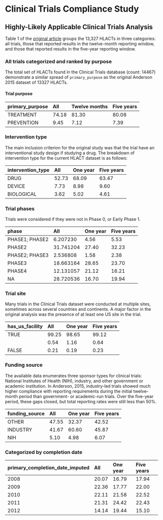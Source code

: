 Clinical Trials Compliance Study
================

## Highly-Likely Applicable Clinical Trials Analysis

Table 1 of the [original
article](https://www.nejm.org/doi/full/10.1056/NEJMsa1409364#sec-2)
groups the 13,327 HLACTs in three categories: all trials, those that
reported results in the twelve-month reporting window, and those that
reported results in the five-year reporting window.

### All trials categorized and ranked by purpose

The total set of HLACTs found in the Clinical Trials database (count:
14467) demonstrate a similar spread of `primary_purpose` as the original
Anderson 2015 dataset of 13327 HLACTs.

#### Trial purpose

<table class="table" style>
<thead>
<tr>
<th style="text-align:left;">
primary_purpose
</th>
<th style="text-align:left;">
All
</th>
<th style="text-align:left;">
Twelve months
</th>
<th style="text-align:left;">
Five years
</th>
</tr>
</thead>
<tbody>
<tr>
<td style="text-align:left;">
TREATMENT
</td>
<td style="text-align:left;">
74.18
</td>
<td style="text-align:left;">
81.30
</td>
<td style="text-align:left;">
80.08
</td>
</tr>
<tr>
<td style="text-align:left;">
PREVENTION
</td>
<td style="text-align:left;">
9.45
</td>
<td style="text-align:left;">
7.12
</td>
<td style="text-align:left;">
7.39
</td>
</tr>
</tbody>
</table>

### Intervention type

The main inclusion criterion for the original study was that the trial
have an interventional study design if studying a drug. The breakdown of
intervention type for the current HLACT dataset is as follows:

<table class="table" style>
<thead>
<tr>
<th style="text-align:left;">
intervention_type
</th>
<th style="text-align:left;">
All
</th>
<th style="text-align:left;">
One year
</th>
<th style="text-align:left;">
Five years
</th>
</tr>
</thead>
<tbody>
<tr>
<td style="text-align:left;">
DRUG
</td>
<td style="text-align:left;">
52.73
</td>
<td style="text-align:left;">
68.09
</td>
<td style="text-align:left;">
63.47
</td>
</tr>
<tr>
<td style="text-align:left;">
DEVICE
</td>
<td style="text-align:left;">
7.73
</td>
<td style="text-align:left;">
8.98
</td>
<td style="text-align:left;">
9.60
</td>
</tr>
<tr>
<td style="text-align:left;">
BIOLOGICAL
</td>
<td style="text-align:left;">
3.62
</td>
<td style="text-align:left;">
5.02
</td>
<td style="text-align:left;">
4.61
</td>
</tr>
</tbody>
</table>

### Trial phases

Trials were considered if they were not in Phase 0, or Early Phase 1.

<table class="table" style>
<thead>
<tr>
<th style="text-align:left;">
phase
</th>
<th style="text-align:left;">
All
</th>
<th style="text-align:left;">
One year
</th>
<th style="text-align:left;">
Five years
</th>
</tr>
</thead>
<tbody>
<tr>
<td style="text-align:left;">
PHASE1; PHASE2
</td>
<td style="text-align:left;">
6.207230
</td>
<td style="text-align:left;">
4.56
</td>
<td style="text-align:left;">
5.53
</td>
</tr>
<tr>
<td style="text-align:left;">
PHASE2
</td>
<td style="text-align:left;">
31.741204
</td>
<td style="text-align:left;">
27.40
</td>
<td style="text-align:left;">
32.23
</td>
</tr>
<tr>
<td style="text-align:left;">
PHASE2; PHASE3
</td>
<td style="text-align:left;">
2.536808
</td>
<td style="text-align:left;">
1.58
</td>
<td style="text-align:left;">
2.38
</td>
</tr>
<tr>
<td style="text-align:left;">
PHASE3
</td>
<td style="text-align:left;">
18.663164
</td>
<td style="text-align:left;">
28.65
</td>
<td style="text-align:left;">
23.70
</td>
</tr>
<tr>
<td style="text-align:left;">
PHASE4
</td>
<td style="text-align:left;">
12.131057
</td>
<td style="text-align:left;">
21.12
</td>
<td style="text-align:left;">
16.21
</td>
</tr>
<tr>
<td style="text-align:left;">
NA
</td>
<td style="text-align:left;">
28.720536
</td>
<td style="text-align:left;">
16.70
</td>
<td style="text-align:left;">
19.94
</td>
</tr>
</tbody>
</table>

### Trial site

Many trials in the Clinical Trials dataset were conducted at multiple
sites, sometimes across several countries and continents. A major factor
in the original analysis was the presence of at least one US site in the
trial.

<table class="table" style>
<thead>
<tr>
<th style="text-align:left;">
has_us_facility
</th>
<th style="text-align:left;">
All
</th>
<th style="text-align:left;">
One year
</th>
<th style="text-align:left;">
Five years
</th>
</tr>
</thead>
<tbody>
<tr>
<td style="text-align:left;">
TRUE
</td>
<td style="text-align:left;">
99.25
</td>
<td style="text-align:left;">
98.65
</td>
<td style="text-align:left;">
99.12
</td>
</tr>
<tr>
<td style="text-align:left;">
</td>
<td style="text-align:left;">
0.54
</td>
<td style="text-align:left;">
1.16
</td>
<td style="text-align:left;">
0.64
</td>
</tr>
<tr>
<td style="text-align:left;">
FALSE
</td>
<td style="text-align:left;">
0.21
</td>
<td style="text-align:left;">
0.19
</td>
<td style="text-align:left;">
0.23
</td>
</tr>
</tbody>
</table>

### Funding source

The available data enumerates three sponsor types for clinical trials:
National Institutes of Health (NIH), industry, and other government or
academic institution. In Anderson, 2015, industry-led trials showed much
higher compliance with reporting requirements during the initial
twelve-month period than government- or academic-run trials. Over the
five-year period, these gaps closed, but total reporting rates were
still less than 50%.

<table class="table" style>
<thead>
<tr>
<th style="text-align:left;">
funding_source
</th>
<th style="text-align:left;">
All
</th>
<th style="text-align:left;">
One year
</th>
<th style="text-align:left;">
Five years
</th>
</tr>
</thead>
<tbody>
<tr>
<td style="text-align:left;">
OTHER
</td>
<td style="text-align:left;">
47.55
</td>
<td style="text-align:left;">
32.37
</td>
<td style="text-align:left;">
42.52
</td>
</tr>
<tr>
<td style="text-align:left;">
INDUSTRY
</td>
<td style="text-align:left;">
41.67
</td>
<td style="text-align:left;">
60.60
</td>
<td style="text-align:left;">
45.87
</td>
</tr>
<tr>
<td style="text-align:left;">
NIH
</td>
<td style="text-align:left;">
5.10
</td>
<td style="text-align:left;">
4.98
</td>
<td style="text-align:left;">
6.07
</td>
</tr>
</tbody>
</table>

### Categorized by completion date

<table class="table" style>
<thead>
<tr>
<th style="text-align:left;">
primary_completion_date_imputed
</th>
<th style="text-align:left;">
All
</th>
<th style="text-align:left;">
One year
</th>
<th style="text-align:left;">
Five years
</th>
</tr>
</thead>
<tbody>
<tr>
<td style="text-align:left;">
2008
</td>
<td style="text-align:left;">
20.07
</td>
<td style="text-align:left;">
16.79
</td>
<td style="text-align:left;">
17.94
</td>
</tr>
<tr>
<td style="text-align:left;">
2009
</td>
<td style="text-align:left;">
22.36
</td>
<td style="text-align:left;">
17.77
</td>
<td style="text-align:left;">
22.00
</td>
</tr>
<tr>
<td style="text-align:left;">
2010
</td>
<td style="text-align:left;">
22.11
</td>
<td style="text-align:left;">
21.58
</td>
<td style="text-align:left;">
22.52
</td>
</tr>
<tr>
<td style="text-align:left;">
2011
</td>
<td style="text-align:left;">
21.31
</td>
<td style="text-align:left;">
24.42
</td>
<td style="text-align:left;">
22.43
</td>
</tr>
<tr>
<td style="text-align:left;">
2012
</td>
<td style="text-align:left;">
14.14
</td>
<td style="text-align:left;">
19.44
</td>
<td style="text-align:left;">
15.10
</td>
</tr>
</tbody>
</table>
